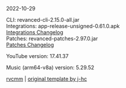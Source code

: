 2022-10-29
  
CLI: revanced-cli-2.15.0-all.jar  
Integrations: app-release-unsigned-0.61.0.apk  
[Integrations Changelog](https://github.com/revanced/revanced-integrations/releases/tag/v0.61.0)  
Patches: revanced-patches-2.97.0.jar  
[Patches Changelog](https://github.com/revanced/revanced-patches/releases/tag/v2.97.0)  

YouTube version: 17.41.37  

Music (arm64-v8a) version: 5.29.52  

[rvcmm](https://github.com/thrwKappu/rvcmm) | [original template by j-hc](https://github.com/j-hc/revanced-magisk-module)

